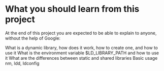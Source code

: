 # What you should learn from this project
At the end of this project you are expected to be able to explain to anyone, without the help of Google:

What is a dynamic library, how does it work, how to create one, and how to use it
What is the environment variable $LD_LIBRARY_PATH and how to use it
What are the differences between static and shared libraries
Basic usage nm, ldd, ldconfig
